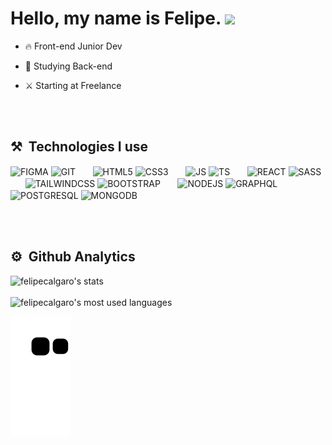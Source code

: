 <h1>
  Hello, my name is Felipe.
  <img src="https://raw.githubusercontent.com/kaueMarques/kaueMarques/master/hi.gif" width="35">
</h1>

- 🔥 Front-end Junior Dev

- 🔭 Studying Back-end

- ⚔️ Starting at Freelance

<br><br>

## ⚒️ &nbsp;Technologies I use


<img align="center" alt="FIGMA" 
src="https://cdn.jsdelivr.net/gh/devicons/devicon/icons/figma/figma-original.svg" width="40">
<img align="center" alt="GIT" 
src="https://cdn.jsdelivr.net/gh/devicons/devicon/icons/git/git-original.svg" width="40">
&nbsp;&nbsp;&nbsp;&nbsp;&nbsp;
<img align="center" alt="HTML5" 
src="https://cdn.jsdelivr.net/gh/devicons/devicon/icons/html5/html5-original.svg" width="40">
<img align="center" alt="CSS3" 
src="https://cdn.jsdelivr.net/gh/devicons/devicon/icons/css3/css3-original.svg" width="40">
&nbsp;&nbsp;&nbsp;&nbsp;&nbsp;
<img align="center" alt="JS" 
src="https://cdn.jsdelivr.net/gh/devicons/devicon/icons/javascript/javascript-original.svg" width="40">
<img align="center" alt="TS" 
src="https://cdn.jsdelivr.net/gh/devicons/devicon/icons/typescript/typescript-original.svg" width="40">
&nbsp;&nbsp;&nbsp;&nbsp;&nbsp;
<img align="center" alt="REACT" 
src="https://cdn.jsdelivr.net/gh/devicons/devicon/icons/react/react-original.svg" width="40">
<img align="center" alt="SASS" 
src="https://cdn.jsdelivr.net/gh/devicons/devicon/icons/sass/sass-original.svg" width="40">
&nbsp;&nbsp;&nbsp;&nbsp;&nbsp;
<img align="center" alt="TAILWINDCSS" 
src="https://cdn.jsdelivr.net/gh/devicons/devicon/icons/tailwindcss/tailwindcss-plain.svg" width="40">
<img align="center" alt="BOOTSTRAP" 
src="https://cdn.jsdelivr.net/gh/devicons/devicon/icons/bootstrap/bootstrap-original.svg" width="40">
&nbsp;&nbsp;&nbsp;&nbsp;&nbsp;
<img align="center" alt="NODEJS" 
src="https://cdn.jsdelivr.net/gh/devicons/devicon/icons/nodejs/nodejs-original.svg" width="40">
<img align="center" alt="GRAPHQL" 
src="https://cdn.jsdelivr.net/gh/devicons/devicon/icons/graphql/graphql-plain.svg" width="40">
&nbsp;&nbsp;&nbsp;&nbsp;&nbsp;
<img align="center" alt="POSTGRESQL" 
src="https://cdn.jsdelivr.net/gh/devicons/devicon/icons/postgresql/postgresql-original.svg" width="40">
<img align="center" alt="MONGODB" 
src="https://cdn.jsdelivr.net/gh/devicons/devicon/icons/mongodb/mongodb-original.svg" width="40">

<br><br>

## ⚙️ &nbsp;Github Analytics

<p align="left ">
<img width="530em" src="https://github-readme-stats.vercel.app/api?username=felipecalgaro&show_icons=true&theme=merko" alt="felipecalgaro's stats"/>
  <br><br>
<img width="530em" src="https://github-readme-stats.vercel.app/api/top-langs/?username=felipecalgaro&layout=compact&theme=merko&langs_count=6" alt="felipecalgaro's most used languages"/>
</p>

![Snake animation](https://github.com/felipecalgaro/felipecalgaro/blob/output/github-contribution-grid-snake.svg)



